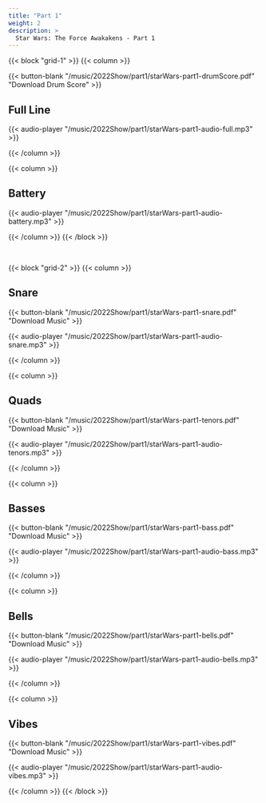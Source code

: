 ```yaml
---
title: "Part 1"
weight: 2
description: >
  Star Wars: The Force Awakakens - Part 1
---
```


{{< block "grid-1" >}}
{{< column >}}

{{< button-blank "/music/2022Show/part1/starWars-part1-drumScore.pdf" "Download Drum Score" >}}

## Full Line

{{< audio-player "/music/2022Show/part1/starWars-part1-audio-full.mp3" >}}

{{< /column >}}



{{< column >}}
## Battery

{{< audio-player "/music/2022Show/part1/starWars-part1-audio-battery.mp3" >}}

{{< /column >}}
{{< /block >}}

&nbsp;


{{< block "grid-2" >}}
{{< column >}}
## Snare

{{< button-blank "/music/2022Show/part1/starWars-part1-snare.pdf" "Download Music" >}}

{{< audio-player "/music/2022Show/part1/starWars-part1-audio-snare.mp3" >}}

{{< /column >}}



{{< column >}}
## Quads

{{< button-blank "/music/2022Show/part1/starWars-part1-tenors.pdf" "Download Music" >}}

{{< audio-player "/music/2022Show/part1/starWars-part1-audio-tenors.mp3" >}}

{{< /column >}}


{{< column >}}
## Basses

{{< button-blank "/music/2022Show/part1/starWars-part1-bass.pdf" "Download Music" >}}

{{< audio-player "/music/2022Show/part1/starWars-part1-audio-bass.mp3" >}}

{{< /column >}}



{{< column >}}
## Bells

{{< button-blank "/music/2022Show/part1/starWars-part1-bells.pdf" "Download Music" >}}

{{< audio-player "/music/2022Show/part1/starWars-part1-audio-bells.mp3" >}}

{{< /column >}}



{{< column >}}
## Vibes

{{< button-blank "/music/2022Show/part1/starWars-part1-vibes.pdf" "Download Music" >}}

{{< audio-player "/music/2022Show/part1/starWars-part1-audio-vibes.mp3" >}}

{{< /column >}}
{{< /block >}}